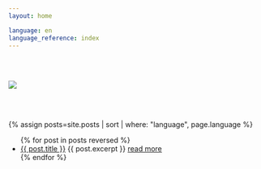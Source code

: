 ```yaml
---
layout: home

language: en
language_reference: index
---
```

<div class="flex" style=" padding-top:3rem; padding-bottom:3rem; justify-content: center">
  <img 
    src="{%- if page.language == 'es' -%}
    {{ site.baseurl }}/assets/img/logo.png
    {%- else -%}{{ site.baseurl }}/assets/img/logo.png
    {%- endif -%}"
  />
</div>

<div class="post-item"></div>

{% assign posts=site.posts | sort | where: "language", page.language %}

<ul class="post-item-list">
  {% for post in posts reversed %}
    <li class="post-item">
        <a class="post-item-title" href="{{site.baseurl}}{{ post.url }}">{{ post.title }}</a>
      {{ post.excerpt }} <a class="post-item-excerpt" href="{{site.baseurl}}{{ post.url }}">read more</a>
    </li>
  {% endfor %}
</ul>

